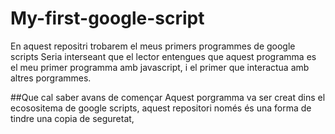 # My-first-google-script
En aquest repositri trobarem el meus primers programmes de google scripts
Seria interseant que el lector entengues que aquest programma es el meu primer programma amb javascript, i el primer que interactua amb altres porgrammes. 

##Que cal saber avans de començar
Aquest porgramma va ser creat dins el ecosositema de google scripts, aquest repositori només és una forma de tindre una copia de seguretat,
